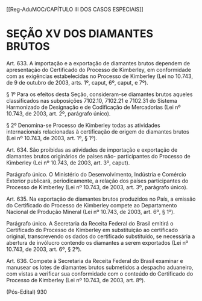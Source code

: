 [[Reg-AduMOC/CAPÍTULO III DOS CASOS ESPECIAIS]]

# SEÇÃO XV DOS DIAMANTES BRUTOS

Art. 633. A importação e a exportação de diamantes brutos
dependem de apresentação do Certificado do Processo de
Kimberley, em conformidade com as exigências
estabelecidas no Processo de Kimberley (Lei no 10.743, de 9
de outubro de 2003, arts. 1º, caput, 6º, caput, e 7º).

§ 1º Para os efeitos desta Seção, consideram-se diamantes
brutos aqueles classificados nas subposições 7102.10,
7102.21 e 7102.31 do Sistema Harmonizado de Designação
e de Codificação de Mercadorias (Lei nº 10.743, de 2003, art.
2º, parágrafo único).

§ 2º Denomina-se Processo de Kimberley todas as atividades
internacionais relacionadas à certificação de origem de
diamantes brutos (Lei nº 10.743, de 2003, art. 1º, § 1º).

Art. 634. São proibidas as atividades de importação e
exportação de diamantes brutos originários de países não-
participantes do Processo de Kimberley (Lei nº 10.743, de
2003, art. 3º, caput).

Parágrafo único. O Ministério do Desenvolvimento, Indústria
e Comércio Exterior publicará, periodicamente, a relação dos
países participantes do Processo de Kimberley (Lei nº 10.743,
de 2003, art. 3º, parágrafo único).

Art. 635. Na exportação de diamantes brutos produzidos no
País, a emissão do Certificado do Processo de Kimberley
compete ao Departamento Nacional de Produção Mineral
(Lei nº 10.743, de 2003, art. 6º, § 1º).

Parágrafo único. A Secretaria da Receita Federal do Brasil
emitirá o Certificado do Processo de Kimberley em
substituição ao certificado original, transcrevendo os dados
do certificado substituído, se necessária a abertura de
invólucro contendo os diamantes a serem exportados (Lei nº
10.743, de 2003, art. 6º, § 2º).

Art. 636. Compete à Secretaria da Receita Federal do Brasil
examinar e manusear os lotes de diamantes brutos
submetidos a despacho aduaneiro, com vistas a verificar sua
conformidade com o conteúdo do Certificado do Processo de
Kimberley (Lei nº 10.743, de 2003, art. 8º).

(Pós-Edital)    930
